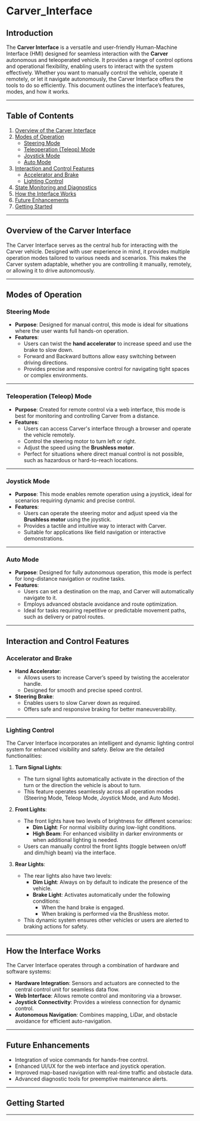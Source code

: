 # Carver_Interface

## Introduction

The **Carver Interface** is a versatile and user-friendly Human-Machine Interface (HMI) designed for seamless interaction with the **Carver** autonomous and teleoperated vehicle. It provides a range of control options and operational flexibility, enabling users to interact with the system effectively. Whether you want to manually control the vehicle, operate it remotely, or let it navigate autonomously, the Carver Interface offers the tools to do so efficiently. This document outlines the interface’s features, modes, and how it works.

---

## Table of Contents

1. [Overview of the Carver Interface](#overview-of-the-carver-interface)
2. [Modes of Operation](#modes-of-operation)
   - [Steering Mode](#steering-mode)
   - [Teleoperation (Teleop) Mode](#teleoperation-teleop-mode)
   - [Joystick Mode](#joystick-mode)
   - [Auto Mode](#auto-mode)
3. [Interaction and Control Features](#interaction-and-control-features)
   - [Accelerator and Brake](#accelerator-and-brake)
   - [Lighting Control](#lighting-control)
4. [State Monitoring and Diagnostics](#state-monitoring-and-diagnostics)
5. [How the Interface Works](#how-the-interface-works)
6. [Future Enhancements](#future-enhancements)
7. [Getting Started](#getting-started)

---

## Overview of the Carver Interface

The Carver Interface serves as the central hub for interacting with the Carver vehicle. Designed with user experience in mind, it provides multiple operation modes tailored to various needs and scenarios. This makes the Carver system adaptable, whether you are controlling it manually, remotely, or allowing it to drive autonomously.

---

## Modes of Operation

### Steering Mode
- **Purpose**: Designed for manual control, this mode is ideal for situations where the user wants full hands-on operation.
- **Features**:
  - Users can twist the **hand accelerator** to increase speed and use the brake to slow down.
  - Forward and Backward buttons allow easy switching between driving directions.
  - Provides precise and responsive control for navigating tight spaces or complex environments.

---

### Teleoperation (Teleop) Mode
- **Purpose**: Created for remote control via a web interface, this mode is best for monitoring and controlling Carver from a distance.
- **Features**:
  - Users can access Carver's interface through a browser and operate the vehicle remotely.
  - Control the steering motor to turn left or right.
  - Adjust the speed using the **Brushless motor**.
  - Perfect for situations where direct manual control is not possible, such as hazardous or hard-to-reach locations.

---

### Joystick Mode
- **Purpose**: This mode enables remote operation using a joystick, ideal for scenarios requiring dynamic and precise control.
- **Features**:
  - Users can operate the steering motor and adjust speed via the **Brushless motor** using the joystick.
  - Provides a tactile and intuitive way to interact with Carver.
  - Suitable for applications like field navigation or interactive demonstrations.

---

### Auto Mode
- **Purpose**: Designed for fully autonomous operation, this mode is perfect for long-distance navigation or routine tasks.
- **Features**:
  - Users can set a destination on the map, and Carver will automatically navigate to it.
  - Employs advanced obstacle avoidance and route optimization.
  - Ideal for tasks requiring repetitive or predictable movement paths, such as delivery or patrol routes.

---

## Interaction and Control Features

### Accelerator and Brake
- **Hand Accelerator**:
  - Allows users to increase Carver’s speed by twisting the accelerator handle.
  - Designed for smooth and precise speed control.
- **Steering Brake**:
  - Enables users to slow Carver down as required.
  - Offers safe and responsive braking for better maneuverability.

---

### Lighting Control

The Carver Interface incorporates an intelligent and dynamic lighting control system for enhanced visibility and safety. Below are the detailed functionalities:

1. **Turn Signal Lights**:
   - The turn signal lights automatically activate in the direction of the turn or the direction the vehicle is about to turn.
   - This feature operates seamlessly across all operation modes (Steering Mode, Teleop Mode, Joystick Mode, and Auto Mode).

2. **Front Lights**:
   - The front lights have two levels of brightness for different scenarios:
     - **Dim Light**: For normal visibility during low-light conditions.
     - **High Beam**: For enhanced visibility in darker environments or when additional lighting is needed.
   - Users can manually control the front lights (toggle between on/off and dim/high beam) via the interface.

3. **Rear Lights**:
   - The rear lights also have two levels:
     - **Dim Light**: Always on by default to indicate the presence of the vehicle.
     - **Brake Light**: Activates automatically under the following conditions:
       - When the hand brake is engaged.
       - When braking is performed via the Brushless motor.
   - This dynamic system ensures other vehicles or users are alerted to braking actions for safety.

---

## How the Interface Works

The Carver Interface operates through a combination of hardware and software systems:
- **Hardware Integration**: Sensors and actuators are connected to the central control unit for seamless data flow.
- **Web Interface**: Allows remote control and monitoring via a browser.
- **Joystick Connectivity**: Provides a wireless connection for dynamic control.
- **Autonomous Navigation**: Combines mapping, LiDar, and obstacle avoidance for efficient auto-navigation.

---

## Future Enhancements

- Integration of voice commands for hands-free control.
- Enhanced UI/UX for the web interface and joystick operation.
- Improved map-based navigation with real-time traffic and obstacle data.
- Advanced diagnostic tools for preemptive maintenance alerts.

---

## Getting Started



---
